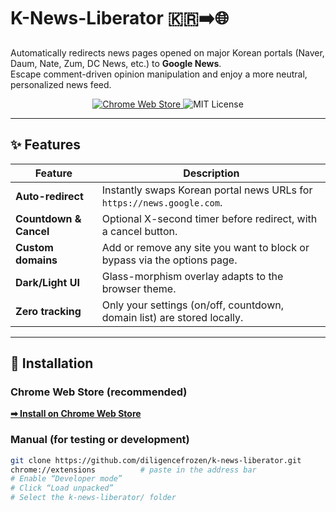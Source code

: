 # K-News-Liberator 🇰🇷➡️🌐

Automatically redirects news pages opened on major Korean portals (Naver, Daum, Nate, Zum, DC News, etc.) to **Google News**.  
Escape comment-driven opinion manipulation and enjoy a more neutral, personalized news feed.

<p align="center">
  <a href="https://chromewebstore.google.com/detail/k-news-liberator/hbflcddlolofbmohcjkelfboagmefghh?authuser=0&hl=en">
    <img src="https://img.shields.io/chrome-web-store/v/nmedoidkbdkaaphkbdhmnjmekbcfbomn?logo=googlechrome" alt="Chrome Web Store">
  </a>
  <img src="https://img.shields.io/badge/License-MIT-informational" alt="MIT License">
</p>

---

## ✨ Features

| Feature | Description |
|---------|-------------|
| **Auto-redirect** | Instantly swaps Korean portal news URLs for `https://news.google.com`. |
| **Countdown & Cancel** | Optional X-second timer before redirect, with a cancel button. |
| **Custom domains** | Add or remove any site you want to block or bypass via the options page. |
| **Dark/Light UI** | Glass-morphism overlay adapts to the browser theme. |
| **Zero tracking** | Only your settings (on/off, countdown, domain list) are stored locally. |

---

## 🚀 Installation

### Chrome Web Store (recommended)

[**➡ Install on Chrome Web Store**](https://chromewebstore.google.com/detail/nngn-navernewstogooglenew/nmedoidkbdkaaphkbdhmnjmekbcfbomn)

### Manual (for testing or development)

```bash
git clone https://github.com/diligencefrozen/k-news-liberator.git
chrome://extensions          # paste in the address bar
# Enable “Developer mode”
# Click “Load unpacked”
# Select the k-news-liberator/ folder
